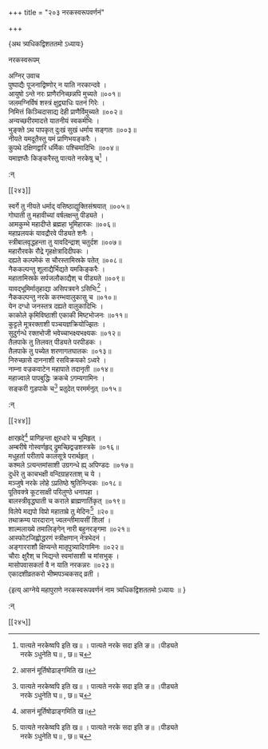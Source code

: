 +++
title = "२०३ नरकस्वरूपवर्णनं"

+++

\{अथ त्र्यधिकद्विशततमो ऽध्यायः\}

नरकस्वरूपम्  
    
अग्निर् उवाच  
पुष्पाद्यैः पूजनाद्विष्णोर् न याति नरकान्दवे   ।  
आयुषो ऽन्ते नरः प्राणैरनिच्छन्नपि मुच्यते ॥००१॥  
जलमग्निर्विषं शस्त्रं क्षुद्व्याधिः पतनं गिरेः   ।  
निमित्तं किञ्चिदासाद्य देही प्राणैर्विमुच्यते ॥००२॥  
अन्यच्छरीरमादत्ते यातनीयं स्वकर्मभिः ।  
भुङ्क्ते ऽथ पापकृत् दुःखं सुखं धर्माय सङ्गतः   ॥००३॥  
नीयते यमदूतैस्तु यमं प्राणिभयङ्करैः ।  
कुपथे दक्षिणद्वारि धर्मिकः पश्चिमादिभिः   ॥००४॥  
यमाज्ञप्तैः किङ्करैस्तु पात्यते नरकेषु च[^२] ।  
    
:न्  
    
[^१]: आसनं मूर्तिषोढाङ्गमिति ख॥  
    
[^२]: पात्यते नरकेष्वपि इति ख॥ । पात्यते नरके सदा इति ङ॥ ।पीड्यते  
नरके ऽधुनेति घ॥ , छ॥ च  

[[२४३]]
    
स्वर्गे तु नीयते धर्माद् वसिष्ठाद्युक्तिसंश्रयात्   ॥००५॥  
गोघाती तु महावीच्यां वर्षलक्षन्तु पीड्यते   ।  
आमकुम्भे महादीप्ते ब्रह्महा भूमिहारकः ॥००६॥  
महाप्रलयकं यावद्रौरवे पीड्यते शनैः ।  
स्त्रीबालवृद्धहन्ता तु यावदिन्द्राश् चतुर्दश ॥००७॥  
महारौरवके रौद्रे गृहक्षेत्रादिदीपकः ।  
दह्यते कल्पमेकं स चौरस्तामिस्रके पतेत् ॥००८॥  
नैककल्पन्तु शूलाद्यैर्भिद्यते यमकिङ्करैः ।  
महातामिस्रके सर्पजलौकाद्यैश् च पीड्यते ॥००९॥  
यावद्भूमिर्मातृहाद्या असिपत्रवने ऽसिभिः[^१] ।  
नैककल्पन्तु नरके करम्भवालुकासु च ॥०१०॥  
येन दग्धो जनस्तत्र दह्यते वालुकादिभिः ।  
काकोले कृमिविष्ठाशी एकाकी मिष्टभोजनः   ॥०११॥  
कुट्टले मूत्ररक्ताशी पञ्चयज्ञक्रियोज्झितः ।  
सुदुर्गन्धे रक्तभोजी भवेच्चाभक्ष्यभक्ष्यकः   ॥०१२॥  
तैलपाके तु तिलवत् पीड्यते परपीडकः ।  
तैलपाके तु पच्येत शरणागतघातकः ॥०१३॥  
निरुच्छासे दाननाशी रसविक्रयको ऽध्वरे ।  
नाम्ना वज्रकवाटेन महापाते तदानृती ॥०१४॥  
महाज्वाले पापबुद्धिः क्रकचे ऽगम्यगामिनः ।  
सङ्करी गुडपाके च[^२] प्रतुदेत् परमर्मनुत् ॥०१५॥  
    
:न्  
    
[^१]: असिपत्रवने ऽग्निभिरिति ङ॥  
    
[^२]: गुरुपाके चेति ख॥ , ज॥ च  

[[२४४]]
    
क्षारह्रदे[^१] प्राणिहन्ता क्षुरधारे च भूमिहृत्   ।  
अम्बरीषे गोस्वर्णहृद् द्रुमच्छिद्वज्रशस्त्रके ॥०१६॥  
मधुहर्ता परीतापे कालसूत्रे परार्थहृत् ।  
कश्मले ऽत्यन्तमांसाशी उग्रगन्धे ह्य् अपिण्डदः   ॥०१७॥  
दुर्धरे तु काचभक्षी वन्दिग्राहरताश् च ये ।  
मञ्जुषे नरके लोहे ऽप्रतिष्ठे श्रुतिनिन्दकः ॥०१८॥  
पूतिवक्त्रे कूटसाक्षी परिलुण्ठे धनापहा ।  
बालस्त्रीवृद्धघाती च कराले ब्राह्मणार्तिकृत्   ॥०१९॥  
विलेपे मद्यपो विप्रो महाताम्रे तु मेदिनः[^२] ॥२०॥  
तथाक्रम्य पारदारान् ज्वलन्तीमायसीं शिलां   ।  
शाल्मलाख्ये तमालिङ्गेन् नारी बहुनरङ्गमा ॥०२१॥  
आस्फोटजिह्वोद्धरणं स्त्रीक्षणान् नेत्रभेदनं   ।  
अङ्गारराशौ क्षिप्यन्ते मातृपुत्र्यादिगामिनः   ॥०२२॥  
चौराः क्षुरैश् च भिद्यन्ते स्वमांसाशी च मांसभुक्   ।  
मासोपवासकर्ता वै न याति नरकन्नरः ॥०२३॥  
एकादशीव्रतकरो भीष्मपञ्चकसद् व्रती ।  
    
\{इत्य् आग्नेये महापुराणे नरकस्वरूपवर्णनं नाम त्र्यधिकद्विशततमो ऽध्यायः ॥  }
    
:न्  
    
[^१]: क्षारकूपे इति ख॥ , छ॥ च  
    
[^२]: महाप्रेते तु भेदन इति ख॥ , ग॥ , घ॥ , ड॥ , छ॥ , ज॥ च  

[[२४५]]
    